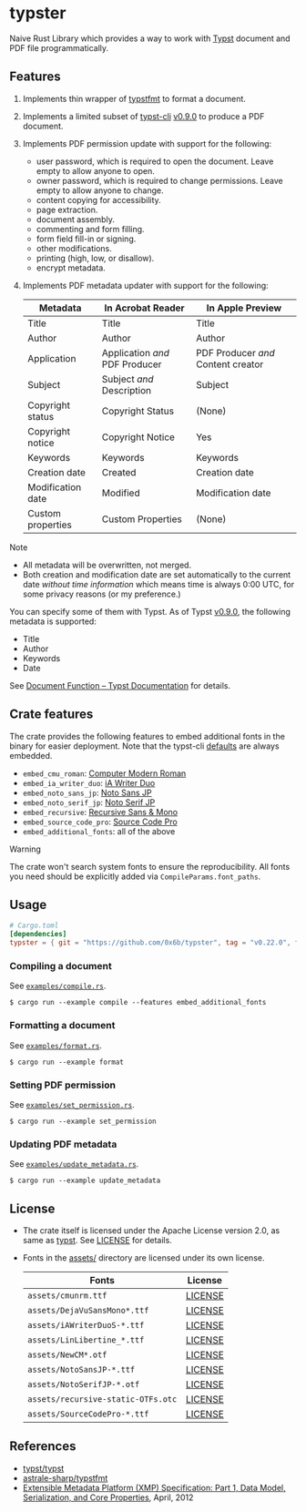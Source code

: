 # typster

Naive Rust Library which provides a way to work with [Typst](https://typst.app/) document and PDF file programmatically.

## Features

1. Implements thin wrapper of [typstfmt](https://github.com/astrale-sharp/typstfmt) to format a document.
2. Implements a limited subset of [typst-cli](https://github.com/typst/typst/tree/a59666369b946c3a8b62db363659cbfca35f0a26/crates/typst-cli) [v0.9.0](https://github.com/typst/typst/releases/tag/v0.9.0) to produce a PDF document.
3. Implements PDF permission update with support for the following:
   - user password, which is required to open the document. Leave empty to allow anyone to open.
   - owner password, which is required to change permissions. Leave empty to allow anyone to change.
   - content copying for accessibility.
   - page extraction.
   - document assembly.
   - commenting and form filling.
   - form field fill-in or signing.
   - other modifications.
   - printing (high, low, or disallow).
   - encrypt metadata.
4. Implements PDF metadata updater with support for the following:

   | Metadata          | In Acrobat Reader              | In Apple Preview                   |
   |-------------------|--------------------------------|------------------------------------|
   | Title             | Title                          | Title                              |
   | Author            | Author                         | Author                             |
   | Application       | Application _and_ PDF Producer | PDF Producer _and_ Content creator |
   | Subject           | Subject _and_ Description      | Subject                            |
   | Copyright status  | Copyright Status               | (None)                             |
   | Copyright notice  | Copyright Notice               | Yes                                |
   | Keywords          | Keywords                       | Keywords                           |
   | Creation date     | Created                        | Creation date                      |
   | Modification date | Modified                       | Modification date                  |
   | Custom properties | Custom Properties              | (None)                             |

> [!Note]
> - All metadata will be overwritten, not merged.
> - Both creation and modification date are set automatically to the current date _without time information_ which means time is always 0:00 UTC, for some privacy reasons (or my preference.)

You can specify some of them with Typst. As of Typst [v0.9.0](https://github.com/typst/typst/releases/tag/v0.9.0), the following metadata is supported:

- Title
- Author
- Keywords
- Date

See [Document Function – Typst Documentation](https://typst.app/docs/reference/meta/document/#parameters-keywords) for details.

## Crate features

The crate provides the following features to embed additional fonts in the binary for easier deployment. Note that the typst-cli [defaults](https://github.com/typst/typst/blob/0.9/crates/typst-cli/src/fonts.rs#L126-L140) are always embedded.

- `embed_cmu_roman`: [Computer Modern Roman](https://www.fontsquirrel.com/fonts/computer-modern)
- `embed_ia_writer_duo`: [iA Writer Duo](https://github.com/iaolo/iA-Fonts/)
- `embed_noto_sans_jp`: [Noto Sans JP](https://fonts.google.com/noto/specimen/Noto+Sans+JP)
- `embed_noto_serif_jp`: [Noto Serif JP](https://fonts.google.com/noto/specimen/Noto+Serif+JP)
- `embed_recursive`: [Recursive Sans & Mono](https://github.com/arrowtype/recursive/)
- `embed_source_code_pro`: [Source Code Pro](https://fonts.google.com/specimen/Source+Code+Pro)
- `embed_additional_fonts`: all of the above

> [!Warning]
> The crate won't search system fonts to ensure the reproducibility. All fonts you need should be explicitly added via `CompileParams.font_paths`.

## Usage

```toml
# Cargo.toml
[dependencies]
typster = { git = "https://github.com/0x6b/typster", tag = "v0.22.0", features = ["embed_additional_fonts"] }
```

### Compiling a document

See [`examples/compile.rs`](examples/compile.rs).

```console
$ cargo run --example compile --features embed_additional_fonts
```

### Formatting a document

See [`examples/format.rs`](examples/format.rs).

```console
$ cargo run --example format
```

### Setting PDF permission

See [`examples/set_permission.rs`](examples/set_permission.rs).

```console
$ cargo run --example set_permission
```

### Updating PDF metadata

See [`examples/update_metadata.rs`](examples/update_metadata.rs).

```console
$ cargo run --example update_metadata
```

## License

- The crate itself is licensed under the Apache License version 2.0, as same as [typst](https://github.com/typst/typst/). See [LICENSE](LICENSE) for details.
- Fonts in the [assets/](assets) directory are licensed under its own license.

  | Fonts                              | License                                                                                                                 |
  |------------------------------------|-------------------------------------------------------------------------------------------------------------------------|
  | `assets/cmunrm.ttf`                | [LICENSE](https://www.fontsquirrel.com/fonts/computer-modern)                                                           |
  | `assets/DejaVuSansMono*.ttf`       | [LICENSE](https://github.com/dejavu-fonts/dejavu-fonts/blob/9b5d1b2ffeec20c7b46aa89c0223d783c02762cf/LICENSE)           |
  | `assets/iAWriterDuoS-*.ttf`        | [LICENSE](https://github.com/iaolo/iA-Fonts/blob/f32c04c3058a75d7ce28919ce70fe8800817491b/iA%20Writer%20Duo/LICENSE.md) |
  | `assets/LinLibertine_*.ttf`        | [LICENSE](https://linuxlibertine.sourceforge.net/Libertine-EN.html#licence)                                             |
  | `assets/NewCM*.otf`                | [LICENSE](https://ctan.org/tex-archive/fonts/newcomputermodern)                                                         |
  | `assets/NotoSansJP-*.ttf`          | [LICENSE](https://fonts.google.com/noto/specimen/Noto+Sans+JP/about)                                                    |
  | `assets/NotoSerifJP-*.otf`         | [LICENSE](https://fonts.google.com/noto/specimen/Noto+Serif+JP/about)                                                   |
  | `assets/recursive-static-OTFs.otc` | [LICENSE](https://github.com/arrowtype/recursive/blob/a6821a9e15b05dea641365a8956bb1f9bd574583/OFL.txt)                 |
  | `assets/SourceCodePro-*.ttf`       | [LICENSE](https://fonts.google.com/specimen/Source+Code+Pro/about)                                                      |

## References

- [typst/typst](https://github.com/typst/typst/)
- [astrale-sharp/typstfmt](https://github.com/astrale-sharp/typstfmt)
- [Extensible Metadata Platform (XMP) Specification: Part 1, Data Model, Serialization, and Core Properties](https://github.com/adobe/XMP-Toolkit-SDK/blob/main/docs/XMPSpecificationPart1.pdf), April, 2012
